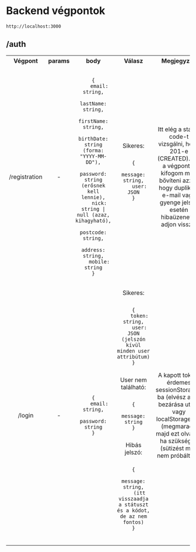 # Backend végpontok

`http://localhost:3000`

## /auth

<table style="text-align: center;">
    <tr>
        <th>Végpont</th>
        <th>params</th>
        <th>body</th>
        <th>Válasz</th>
        <th>Megjegyzés</th>
    </tr>
    <tr>
        <td>/registration</td>
        <td>-</td>
        <td>
        <pre><code>
{
    email: string,
    lastName: string,
    firstName: string,
    birthDate: string (forma: "YYYY-MM-DD"),
    password: string (erősnek kell lennie),
    nick: string | null (azaz, kihagyható),
    postcode: string,
    address: string,
    mobile: string
}
        </code></pre>
        </td>
        <td>
            Sikeres:
            <pre><code>
{
    message: string,
    user: JSON
}
            </code></pre>
        </td>
        <td>Itt elég a status code-t vizsgálni, hogy 201-e (CREATED). Ezt a végpontot kifogom még bővíteni azzal, hogy duplikáló e-mail vagy gyenge jelszó esetén hibaüzenetet adjon vissza.</td>
    </tr>
    <tr>
        <td>/login</td>
        <td>-</td>
        <td>
            <pre><code>
{
    email: string,
    password: string
}
            </code></pre>
        </td>
        <td>
        Sikeres:<pre><code>
{
    token: string,
    user: JSON (jelszón kívül minden user attribútum)
}
        </code></pre>
        User nem található:<pre><code>
{
    message: string
}
        </code></pre>
        Hibás jelszó:<pre><code>
{
    message: string,
    (itt visszaadja a státuszt és a kódot, de az nem fontos)
}
        </code></pre>
        </td>
        <td>A kapott tokent érdemes sessionStorage-ba (elvész a lap bezárása után) vagy localStorage-ba (megmarad), majd ezt olvasni, ha szükséges (sütizést még nem próbáltam)</td>
    </tr>
    <tr>
        <td></td>
        <td></td>
        <td></td>
        <td></td>
        <td></td>
    </tr>
</table>
